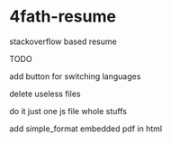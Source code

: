 # 4fath-resume
stackoverflow based resume

TODO 

add button for switching languages

delete useless files

do it just one js file whole stuffs

add simple_format embedded pdf in html 
